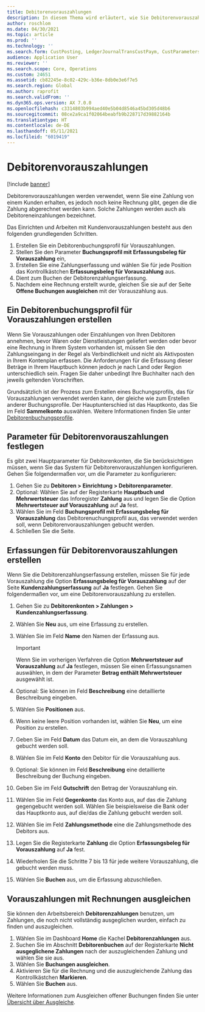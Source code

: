 ```yaml
---
title: Debitorenvorauszahlungen
description: In diesem Thema wird erläutert, wie Sie Debitorenvorauszahlungen (auch Debitoreneinzahlungen genannt) einrichten und verarbeiten.
author: roschlom
ms.date: 04/30/2021
ms.topic: article
ms.prod: ''
ms.technology: ''
ms.search.form: CustPosting, LedgerJournalTransCustPaym, CustParameters
audience: Application User
ms.reviewer: ''
ms.search.scope: Core, Operations
ms.custom: 24651
ms.assetid: cb82245e-8c02-429c-b36e-8db0e3e6f7e5
ms.search.region: Global
ms.author: raprofit
ms.search.validFrom: ''
ms.dyn365.ops.version: AX 7.0.0
ms.openlocfilehash: c3314803b994aed40e5b04d8546a45bd305d48b6
ms.sourcegitcommit: 08ce2a9ca1f02064beabfb9b228717d39882164b
ms.translationtype: HT
ms.contentlocale: de-DE
ms.lasthandoff: 05/11/2021
ms.locfileid: "6019419"
---
```

# <a name="customer-prepayments"></a>Debitorenvorauszahlungen

[!include [banner](../includes/banner.md)]

Debitorenvorauszahlungen werden verwendet, wenn Sie eine Zahlung von einem Kunden erhalten, es jedoch noch keine Rechnung gibt, gegen die die Zahlung abgerechnet werden kann. Solche Zahlungen werden auch als Debitoreneinzahlungen bezeichnet.

Das Einrichten und Arbeiten mit Kundenvorauszahlungen besteht aus den folgenden grundlegenden Schritten.

1. Erstellen Sie ein Debitorenbuchungsprofil für Vorauszahlungen.
2. Stellen Sie den Parameter **Buchungsprofil mit Erfassungsbeleg für Vorauszahlung** ein,
3. Erstellen Sie eine Zahlungserfassung und wählen Sie für jede Position das Kontrollkästchen **Erfassungsbeleg für Vorauszahlung** aus.
4. Dient zum Buchen der Debitorenzahlungserfassung.
5. Nachdem eine Rechnung erstellt wurde, gleichen Sie sie auf der Seite **Offene Buchungen ausgleichen** mit der Vorauszahlung aus.

## <a name="create-a-customer-posting-profile-for-prepayments"></a>Ein Debitorenbuchungsprofil für Vorauszahlungen erstellen

Wenn Sie Vorauszahlungen oder Einzahlungen von Ihren Debitoren annehmen, bevor Waren oder Dienstleistungen geliefert werden oder bevor eine Rechnung in Ihrem System vorhanden ist, müssen Sie den Zahlungseingang in der Regel als Verbindlichkeit und nicht als Aktivposten in Ihrem Kontenplan erfassen. Die Anforderungen für die Erfassung dieser Beträge in Ihrem Hauptbuch können jedoch je nach Land oder Region unterschiedlich sein. Fragen Sie daher unbedingt Ihre Buchhalter nach den jeweils geltenden Vorschriften.

Grundsätzlich ist der Prozess zum Erstellen eines Buchungsprofils, das für Vorauszahlungen verwendet werden kann, der gleiche wie zum Erstellen anderer Buchungsprofile. Der Hauptunterschied ist das Hauptkonto, das Sie im Feld **Sammelkonto** auswählen. Weitere Informationen finden Sie unter [Debitorenbuchungsprofile](customer-posting-profiles.md).

## <a name="define-parameters-for-customer-prepayments"></a>Parameter für Debitorenvorauszahlungen festlegen

Es gibt zwei Hauptparameter für Debitorenkonten, die Sie berücksichtigen müssen, wenn Sie das System für Debitorenvorauszahlungen konfigurieren. Gehen Sie folgendermaßen vor, um die Parameter zu konfigurieren:

1. Gehen Sie zu **Debitoren \> Einrichtung \> Debitorenparameter**.
2. Optional: Wählen Sie auf der Registerkarte **Hauptbuch und Mehrwertsteuer** das Inforegister **Zahlung** aus und legen Sie die Option **Mehrwertsteuer auf Vorauszahlung** auf **Ja** fest.
3. Wählen Sie im Feld **Buchungsprofil mit Erfassungsbeleg für Vorauszahlung** das Debitorenuchungsprofil aus, das verwendet werden soll, wenn Debitorenvorauszahlungen gebucht werden.
4. Schließen Sie die Seite.

## <a name="create-customer-prepayment-vouchers"></a>Erfassungen für Debitorenvorauszahlungen erstellen

Wenn Sie die Debitorenzahlungserfassung erstellen, müssen Sie für jede Vorauszahlung die Option **Erfassungsbeleg für Vorauszahlung** auf der Seite **Kundenzahlungserfassung** auf **Ja** festlegen. Gehen Sie folgendermaßen vor, um eine Debitorenvorauszahlung zu erstellen.

1. Gehen Sie zu **Debitorenkonten \> Zahlungen \> Kundenzahlungserfassung**.
2. Wählen Sie **Neu** aus, um eine Erfassung zu erstellen.
3. Wählen Sie im Feld **Name** den Namen der Erfassung aus.

    > [!IMPORTANT]
    > Wenn Sie im vorherigen Verfahren die Option **Mehrwertsteuer auf Vorauszahlung** auf **Ja** festlegen, müssen Sie einen Erfassungsnamen auswählen, in dem der Parameter **Betrag enthält Mehrwertsteuer** ausgewählt ist. 

4. Optional: Sie können im Feld **Beschreibung** eine detaillierte Beschreibung eingeben.
5. Wählen Sie **Positionen** aus.
6. Wenn keine leere Position vorhanden ist, wählen Sie **Neu**, um eine Position zu erstellen.
7. Geben Sie im Feld **Datum** das Datum ein, an dem die Vorauszahlung gebucht werden soll.
8. Wählen Sie im Feld **Konto** den Debitor für die Vorauszahlung aus.
9. Optional: Sie können im Feld **Beschreibung** eine detaillierte Beschreibung der Buchung eingeben.
10. Geben Sie im Feld **Gutschrift** den Betrag der Vorauszahlung ein.
11. Wählen Sie im Feld **Gegenkonto** das Konto aus, auf das die Zahlung gegengebucht werden soll. Wählen Sie beispielsweise die Bank oder das Hauptkonto aus, auf die/das die Zahlung gebucht werden soll.
12. Wählen Sie im Feld **Zahlungsmethode** eine die Zahlungsmethode des Debitors aus.
13. Legen Sie die Registerkarte **Zahlung** die Option **Erfassungsbeleg für Vorauszahlung** auf **Ja** fest.
14. Wiederholen Sie die Schritte 7 bis 13 für jede weitere Vorauszahlung, die gebucht werden muss.
15. Wählen Sie **Buchen** aus, um die Erfassung abzuschließen.

## <a name="settle-prepayments-with-invoices"></a>Vorauszahlungen mit Rechnungen ausgleichen

Sie können den Arbeitsbereich **Debitorenzahlungen** benutzen, um Zahlungen, die noch nicht vollständig ausgeglichen wurden, einfach zu finden und auszugleichen.

1. Wählen Sie im Dashboard **Home** die Kachel **Debitorenzahlungen** aus.
2. Suchen Sie im Abschnitt **Debitorenbuchen** auf der Registerkarte **Nicht ausgeglichene Zahlungen** nach der auszugleichenden Zahlung und wählen Sie sie aus.
3. Wählen Sie **Buchungen ausgleichen**.
4. Aktivieren Sie für die Rechnung und die auszugleichende Zahlung das Kontrollkästchen **Markieren**.
5. Wählen Sie **Buchen** aus.

Weitere Informationen zum Ausgleichen offener Buchungen finden Sie unter [Übersicht über Ausgleiche](/cash-bank-management/settlement-overview.md).

